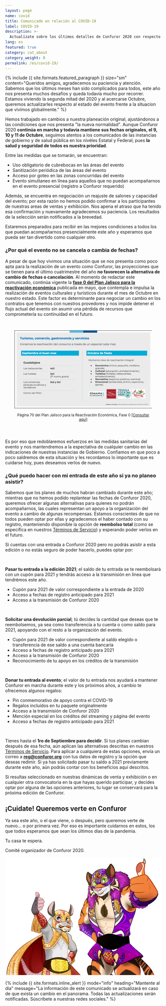 ```yaml
---
layout: page
name: covid
title: Comunicado en relación al COVID-19
label: COVID-19
description: >-
  Actualízate sobre los últimos detalles de Confuror 2020 con respecto a la situación sanitaria del COVID-19
lang: es
featured: true
category: cat_about
category_weight: 0
permalink: /es/covid-19/
---
```


{%
  include {{ site.formats.featured_paragraph }}
  size="sm"
  content="Queridos amigos, agradecemos su paciencia y atención. Sabemos que los últimos meses han sido complicados para todos, este año nos presenta muchos desafíos y queda todavía mucho por recorrer. Estamos viviendo la segunda mitad del 2020 y al acercarse Octubre, queremos actualizarles respecto al estado del evento frente a la situacion que vivímos globalmente."
%}

Hemos trabajado en cambios a nuestra planeación original, ajustándonos a las condiciones que nos presenta "la nueva normalidad". Aunque Confuror 2020 **continúa en marcha y todavía mantiene sus fechas originales, el 9, 10 y 11 de Octubre**, seguimos atentos a los comunicados de las instancias de gobierno y de salud pública en los nivéles Estatal y Federal; pues **la salud y seguridad de todos es nuestra prioridad**.

Entre las medidas que se tomarán, se encuentran:

- Uso obligatorio de cubrebocas en las áreas del evento
- Sanitización periódica de las áreas del evento
- Acceso por goteo en las zonas concurridas del evento
- Evento simultaneo en línea para aquellos que no puedan acompañarnos en el evento presencial (registro a Confuror requerido)

Además, se encuentra en negociación un reajuste de salones y capacidad del evento; por esta razón no hemos podido confirmar a los participantes de nuestras areas de ventas y exhibición. Nos apena el atraso que ha tenido esa confirmación y nuevamente agradecemos su paciencia. Los resultados de la selección serán notificados a la brevedad.

Estaremos preparados para recibir en las mejores condiciones a todos los que puedan acompañarnos presencialmente este año y esperamos que pueda ser tan divertido como cualquier otro.


### ¿Por qué el evento no se cancela o cambia de fechas?

A pesar de que hoy vivimos una situación que se nos presenta como poco apta para la realización de un evento como Confuror, las proyecciones que se tienen para el último cuatrimestre del año **no favorecen la alternativa de cambio de fechas o cancelación**. Al momento de redactar este comunicado, continúa vigente la [**fase 0 del Plan Jalisco para la reactivación económica**](https://reactivacioneconomica.jalisco.gob.mx/) publicada en mayo, que contempla e impulsa la realización de eventos culturales y turísticos durante el mes de Octubre en nuestro estado. Este factor es determinante para negociar un cambio en los contratos que tenemos con nuestros provedores y nos impide detener el flujo actual del evento sin asumir una pérdida de recursos que comprometería su continuidad en el futuro.

<div class="container" style="padding: 30px;">
  <img class="img-fluid" src="/assets/images/fase_0_octubre_pg70.png" alt="Fase 0 del Plan Jalisco para la reactivación económica, pg. 70">
  <p style="text-align: center; font-size: smaller;">Página 70 del Plan Jalisco para la
Reactivación Económica, Fase 0 <a href="https://reactivacioneconomica.jalisco.gob.mx/wp-content/uploads/2020/06/20200511_VF-Hacia-una-nueva-normalidad-1.pdf" target="_blank">[Consultar aquí]</a></p>
</div>

Es por eso que redoblaremos esfuerzos en las medidas sanitarias del evento y nos mantendremos a la espectativa de cualquier cambio en las indicaciones de nuestras instancias de Gobierno. Confiamos en que poco a poco saldremos de esta situación y les recordamos lo importante que es cuidarse hoy, pues deseamos verlos de nuevo.


### ¿Qué puedo hacer con mi entrada de este año si ya no planeo asistir?

Sabemos que los planes de muchos habran cambiado durante este año; mientras que no hemos podido replantear las fechas de Confuror 2020, queremos ofrecer algunas alternativas para quienes no podrán acompañarnos, las cuales representan un apoyo a la organización del evento a cambio de algunas recompensas. Estamos conscientes de que no todos pueden optar por ellas y agradecemos el haber contado con su registro, manteniendo disponible la opción de **reembolso total** (como se especifica en nuestros [Términos de Servicio](/es/terminos_de_servicio/)) y esperando poder verlos en el futuro.

Si cuentas con una entrada a Confuror 2020 pero no podrás asistir a esta edición o no estás seguro de poder hacerlo, puedes optar por:

<br>

**Pasar tu entrada a la edición 2021**; el saldo de tu entrada se te reembolsará con un cupón para 2021 y tendrás acceso a la transmisión en línea que tendrémos este año.

- Cupón para 2021 de valor correspondiente a la entrada de 2020
- Acceso a fechas de registro anticipado para 2021
- Acceso a la transmisión de Confuror 2020

<br>

**Solicitar una devolución parcial**; tú decides la cantidad que deseas que te reembolsemos, ya sea como transferencia a tu cuenta o como saldo para 2021, apoyando con el resto a la organización del evento.

- Cupón para 2021 de valor correspondiente al saldo elegido o transferencia de ese saldo a una cuenta bancaria
- Acceso a fechas de registro anticipado para 2021
- Acceso a la transmisión de Confuror 2020
- Reconocimiento de tu apoyo en los créditos de la transmisión

<br>

**Donar tu entrada al evento**; el valor de tu entrada nos ayudará a mantener Confuror en marcha durante este y los próximos años, a cambio te ofrecemos algunos regalos:

- Pin conmemorativo de apoyo contra el COVID-19
- Regalos incluídos en tu paquete originalmente
- Acceso a la transmisión de Confuror 2020
- Mención especial en los créditos del streaming y página del evento
- Acceso a fechas de registro anticipado para 2021

<br>

Tienes hasta el **1ro de Septiembre para decidir**. Si tus planes cambian después de esa fecha, aún aplican las alternativas descritas en nuestros [Términos de Servicio](/es/terminos_de_servicio/). Para aplicar a cualquiera de estas opciones, envía un correo a **reg@confuror.org** con tus datos de registro y la opción que deseas redimir. Si ya has solicitado pasar tu saldo a 2021 previamente durante este año, aún podrás contar con los beneficios aquí descritos.

Si resultas seleccionado en nuestras dinámicas de venta y exhibición o en cualquier otra convocatoria en la que hayas querido participar, y decides optar por alguna de las opciones anteriores, tu lugar se conservará para la próxima edición de Confuror.


## ¡Cuidate! Queremos verte en Confuror

Ya sea este año, o el que viene, o después, pero queremos verte de nuevo... o por primera vez. Por eso es importante cuidarnos en estos, los que todos esperamos que sean los últimos días de la pandemia.

Tu casa te espera.

<p class="signature">Comité organizador de Confuror 2020.</p>

<div class="container">
  <img class="img-fluid" src="/assets/images/confuror_cubrebocas_web.png" alt="Queremos verte en Confuror, dibujo de Nathaniel Ramirez">
</div>

{%
  include {{ site.formats.inline_alert }}
  mode="info"
  heading="Mantente al día"
  message="La información de este comunicado se actualizará en caso de que exista un cambio en el panorama. Todas las actualizaciones serán notificadas. Súscribete a nuestras redes sociales."
%}